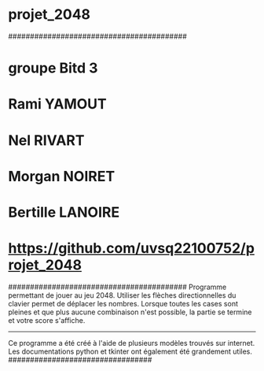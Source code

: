 # projet_2048
#########################################
# groupe Bitd 3
# Rami YAMOUT
# Nel RIVART
# Morgan NOIRET
# Bertille LANOIRE
# https://github.com/uvsq22100752/projet_2048
#########################################
Programme permettant de jouer au jeu 2048. Utiliser les flèches directionnelles du clavier permet de déplacer les nombres. Lorsque toutes les cases sont pleines et que plus aucune combinaison n'est possible, la partie se termine et votre score s'affiche.

---
Ce programme a été créé à l'aide de plusieurs modèles trouvés sur internet. Les documentations python et tkinter ont également été grandement utiles.
#################################

